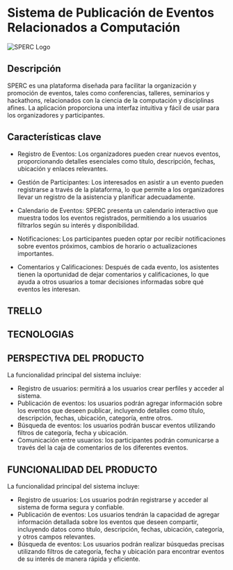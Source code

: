 # Sistema de Publicación de Eventos Relacionados a Computación

![SPERC Logo](ruta/a/tu/logo.png)

## Descripción

SPERC es una plataforma diseñada para facilitar la organización y promoción de eventos, tales como conferencias, talleres, seminarios y hackathons, relacionados con la ciencia de la computación y disciplinas afines. La aplicación proporciona una interfaz intuitiva y fácil de usar para los organizadores y participantes.

## Características clave

- Registro de Eventos: Los organizadores pueden crear nuevos eventos, proporcionando detalles esenciales como título, descripción, fechas, ubicación y enlaces relevantes.

- Gestión de Participantes: Los interesados en asistir a un evento pueden registrarse a través de la plataforma, lo que permite a los organizadores llevar un registro de la asistencia y planificar adecuadamente.

- Calendario de Eventos: SPERC presenta un calendario interactivo que muestra todos los eventos registrados, permitiendo a los usuarios filtrarlos según su interés y disponibilidad.

- Notificaciones: Los participantes pueden optar por recibir notificaciones sobre eventos próximos, cambios de horario o actualizaciones importantes.

- Comentarios y Calificaciones: Después de cada evento, los asistentes tienen la oportunidad de dejar comentarios y calificaciones, lo que ayuda a otros usuarios a tomar decisiones informadas sobre qué eventos les interesan.

## TRELLO


## TECNOLOGIAS



## PERSPECTIVA DEL PRODUCTO 
La funcionalidad principal del sistema incluiye:
- Registro de usuarios: permitirá a los usuarios crear perfiles y acceder al sistema.
- Publicación de eventos: los usuarios podrán agregar información sobre los eventos que deseen publicar, incluyendo detalles como título, descripción, fechas, ubicación, categoría, entre otros.
- Búsqueda de eventos: los usuarios podrán buscar eventos utilizando filtros de categoría, fecha y ubicación.
- Comunicación entre usuarios: los participantes podrán comunicarse a través del la caja de comentarios de los diferentes eventos.



## FUNCIONALIDAD DEL PRODUCTO
La funcionalidad principal del sistema incluye:
- Registro de usuarios: Los usuarios podrán registrarse y acceder al sistema de forma segura y confiable.
- Publicación de eventos: Los usuarios tendrán la capacidad de agregar información detallada sobre los eventos que deseen compartir, incluyendo datos como título, descripción, fechas, ubicación, categoría, y otros campos relevantes.
- Búsqueda de eventos: Los usuarios podrán realizar búsquedas precisas utilizando filtros de categoría, fecha y ubicación para encontrar eventos de su interés de manera rápida y eficiente.

